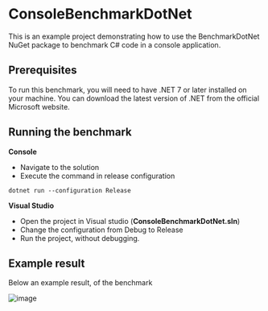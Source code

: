 # ConsoleBenchmarkDotNet

This is an example project demonstrating how to use the BenchmarkDotNet NuGet package to benchmark C# code in a console application.

## Prerequisites

To run this benchmark, you will need to have .NET 7 or later installed on your machine. You can download the latest version of .NET from the official Microsoft website.

## Running the benchmark

**Console**
- Navigate to the solution
- Execute the command in release configuration

```dotnet run --configuration Release```

**Visual Studio**
- Open the project in Visual studio (**ConsoleBenchmarkDotNet.sln**)
- Change the configuration from Debug to Release
- Run the project, without debugging.

## Example result
Below an example result, of the benchmark

![image](https://user-images.githubusercontent.com/6886678/222976839-cae7de11-a9d7-4495-a783-01fcb7f6283f.png)
